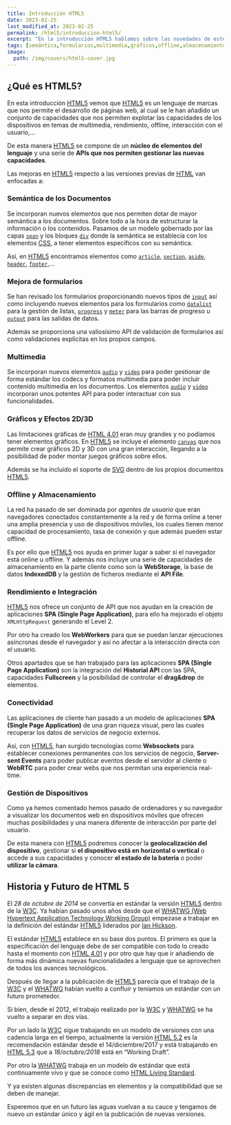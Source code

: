 ```yaml
---
title: Introducción HTML5
date: 2023-02-25
last_modified_at: 2023-02-25
permalink: /html5/introduccion-html5/
excerpt: "En la introducción HTML5 hablamos sobre las novedades de este lenguaje de marcas relativas a los dispositivos, elementos multimedia, rendimiento y otros."
tags: [semántica,formularios,multimedia,gráficos,offline,almacenamiento,rendimiento,conectividad,dispositivos]
image:
  path: /img/covers/html5-cover.jpg
---
```


## ¿Qué es HTML5?


En esta introducción [HTML5](https://www.manualweb.net/) vemos que [HTML5](https://www.manualweb.net/) es un lenguaje de marcas que nos permite el desarrollo de páginas web, al cual se le han añadido un conjunto de capacidades que nos permiten explotar las capacidades de los dispositivos en temas de multimedia, rendimiento, offline, interacción con el usuario,…


De esta manera [HTML5](https://www.manualweb.net/) se compone de un **núcleo de elementos del lenguaje** y una serie de **APIs que nos permiten gestionar las nuevas capacidades**.


Las mejoras en [HTML5](https://www.manualweb.net/) respecto a las versiones previas de [HTML](https://www.manualweb.net/html) van enfocadas a:


### Semántica de los Documentos


Se incorporan nuevos elementos que nos permiten dotar de mayor semántica a los documentos. Sobre todo a la hora de estructurar la información o los contenidos. Pasamos de un modelo gobernado por las capas [`span`](https://www.w3api.com/HTML/span/) y los bloques [`div`](https://www.w3api.com/HTML/div/) donde la semántica se establecía con los elementos [CSS](https://www.manualweb.net/css/), a tener elementos específicos con su semántica.


Así, en [HTML5](https://www.manualweb.net/) encontramos elementos como [`article`](https://www.w3api.com/HTML/article/), [`section`](https://www.w3api.com/HTML/section/), [`aside`](https://www.w3api.com/HTML/aside/), [`header`](https://www.w3api.com/HTML/article/), [`footer`](https://www.w3api.com/HTML/footer/),…


### Mejora de formularios


Se han revisado los formularios proporcionando nuevos tipos de [`input`](https://www.w3api.com/HTML/input/) así como incluyendo nuevos elementos para los formularios como [`datalist`](https://www.w3api.com/HTML/datalist/) para la gestión de listas, [`progress`](https://www.w3api.com/HTML/progress/) y [`meter`](https://www.w3api.com/HTML/meter/) para las barras de progreso u [`output`](https://www.w3api.com/HTML/output/) para las salidas de datos.


Además se proporciona una valiosísimo API de validación de formularios así como validaciones explícitas en los propios campos.


### Multimedia


Se incorporan nuevos elementos [`audio`](https://www.w3api.com/HTML/audio/) y [`video`](https://www.w3api.com/HTML/video/) para poder gestionar de forma estándar los codecs y formatos multimedia para poder incluir contenido multimedia en los documentos. Los elementos [`audio`](https://www.w3api.com/HTML/audio/) y [`video`](https://www.w3api.com/HTML/video/) incorporan unos potentes API para poder interactuar con sus funcionalidades.


### Gráficos y Efectos 2D/3D


Las limitaciones gráficas de [HTML 4.01](https://www.manualweb.net/html/) eran muy grandes y no podíamos tener elementos gráficos. En [HTML5](https://www.manualweb.net/) se incluye el elemento [`canvas`](https://www.w3api.com/HTML/canvas/) que nos permite crear gráficos 2D y 3D con una gran interacción, llegando a la posibilidad de poder montar juegos gráficos sobre ellos.


Además se ha incluido el soporte de [SVG](https://www.manualweb.net/svg/) dentro de los propios documentos [HTML5](https://www.manualweb.net/).


### Offline y Almacenamiento


La red ha pasado de ser dominada por _agentes de usuario_ que eran navegadores conectados constantemente a la red y de forma online a tener una amplia presencia y uso de dispositivos móviles, los cuales tienen menor capacidad de procesamiento, tasa de conexión y que además pueden estar offline.


Es por ello que [HTML5](https://www.manualweb.net/) nos ayuda en primer lugar a saber si el navegador está online u offline. Y además nos incluye una serie de capacidades de almacenamiento en la parte cliente como son la **WebStorage**, la base de datos **IndexedDB** y la gestión de ficheros mediante el **API File**.


### Rendimiento e Integración


[HTML5](https://www.manualweb.net/) nos ofrece un conjunto de API que nos ayudan en la creación de aplicaciones **SPA (Single Page Application)**, para ello ha mejorado el objeto `XMLHttpRequest` generando el Level 2.


Por otro ha creado los **WebWorkers** para que se puedan lanzar ejecuciones asíncronas desde el navegador y así no afectar a la interacción directa con el usuario.


Otros apartados que se han trabajado para las aplicaciones **SPA (Single Page Application)** son la integración del **Historial API** con las SPA, capacidades **Fullscreen** y la posibilidad de controlar el **drag&drop** de elementos.


### Conectividad


Las aplicaciones de cliente han pasado a un modelo de aplicaciones **SPA (Single Page Application)** de una gran riqueza visual, pero las cuales recuperar los datos de servicios de negocio externos.


Así, con [HTML5](https://www.manualweb.net/), han surgido tecnologías como **Websockets** para establecer conexiones permanentes con los servicios de negocio, **Server-sent Events** para poder publicar eventos desde el servidor al cliente o **WebRTC** para poder crear webs que nos permitan una experiencia real-time.


### Gestión de Dispositivos


Como ya hemos comentado hemos pasado de ordenadores y su navegador a visualizar los documentos web en dispositivos móviles que ofrecen muchas posibilidades y una manera diferente de interacción por parte del usuario.


De esta manera con [HTML5](https://www.manualweb.net/) podremos conocer la **geolocalización del dispositivo**, gestionar si **el dispositivo está en horizontal o vertical** o accede a sus capacidades y conocer **el estado de la batería** o poder **utilizar la cámara**.


## Historia y Futuro de HTML 5


El _28 de octubre de 2014_ se convertía en estándar la versión [HTML5](https://www.manualweb.net/) dentro de la [W3C](http://w3.org/). Ya habían pasado unos años desde que el [WHATWG (Web Hypertext Application Technology Working Group)](https://whatwg.org/) empezase a trabajar en la definición del estándar [HTML5](https://www.manualweb.net/) liderados por [Ian Hickson](https://github.com/Hixie).


El estándar [HTML5](https://www.manualweb.net/) establece en su base dos puntos. El primero es que la especificación del lenguaje debe de ser compatible con todo lo creado hasta el momento con [HTML 4.01](https://www.manualweb.net/html/) y por otro que hay que ir añadiendo de forma más dinámica nuevas funcionalidades a lenguaje que se aprovechen de todos los avances tecnológicos.


Después de llegar a la publicación de [HTML5](https://www.manualweb.net/) parecía que el trabajo de la [W3C](http://w3.org/) y el [WHATWG](https://whatwg.org/) habían vuelto a confluir y teníamos un estándar con un futuro prometedor.


Si bien, desde el 2012, el trabajo realizado por la [W3C](http://w3.org/) y [WHATWG](https://whatwg.org/) se ha vuelto a separar en dos vías.


Por un lado la [W3C](http://w3.org/) sigue trabajando en un modelo de versiones con una cadencia larga en el tiempo, actualmente la versión [HTML 5.2](https://www.w3.org/TR/html5/) es la recomendación estándar desde el 14/diciembre/2017 y está trabajando en [HTML 5.3](https://www.w3.org/TR/html53/) que a _18/octubre/2018_ está en “Working Draft”.


Por otro la [WHATWG](https://whatwg.org/) trabaja en un modelo de estándar que está continuamente vivo y que se conoce como [HTML Living Standard](https://html.spec.whatwg.org/multipage/).


Y ya existen algunas discrepancias en elementos y la compatibilidad que se deben de manejar.


Esperemos que en un futuro las aguas vuelvan a su cauce y tengamos de nuevo un estándar único y ágil en la publicación de nuevas versiones.

